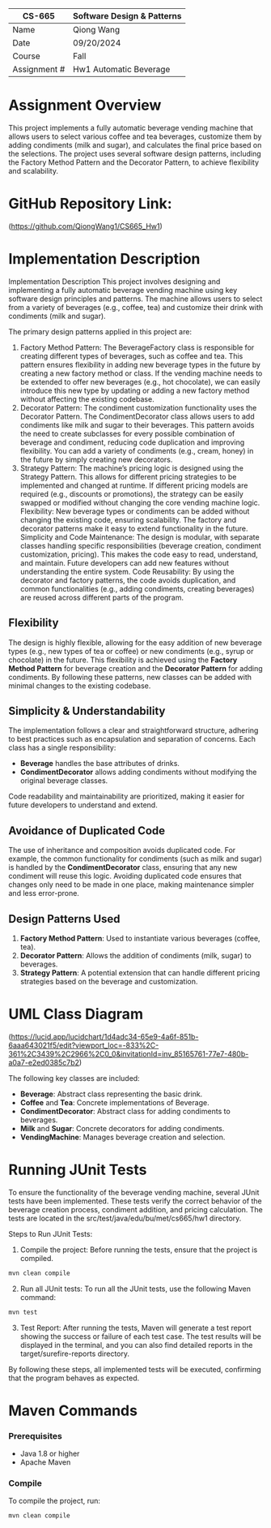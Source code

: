 | CS-665       | Software Design & Patterns |
|--------------|----------------------------|
| Name         | Qiong Wang                 |
| Date         | 09/20/2024                 |
| Course       | Fall                       |
| Assignment # | Hw1 Automatic Beverage     |

# Assignment Overview
This project implements a fully automatic beverage vending machine that allows users to select various coffee and tea beverages, customize them by adding condiments (milk and sugar), and calculates the final price based on the selections. The project uses several software design patterns, including the Factory Method Pattern and the Decorator Pattern, to achieve flexibility and scalability.

# GitHub Repository Link:
(https://github.com/QiongWang1/CS665_Hw1)

# Implementation Description
Implementation Description
This project involves designing and implementing a fully automatic beverage vending machine using key software design principles and patterns. The machine allows users to select from a variety of beverages (e.g., coffee, tea) and customize their drink with condiments (milk and sugar).

The primary design patterns applied in this project are:
1. Factory Method Pattern:
   The BeverageFactory class is responsible for creating different types of beverages, such as coffee and tea. This pattern ensures flexibility in adding new beverage types in the future by creating a new factory method or class. If the vending machine needs to be extended to offer new beverages (e.g., hot chocolate), we can easily introduce this new type by updating or adding a new factory method without affecting the existing codebase.
2. Decorator Pattern:
   The condiment customization functionality uses the Decorator Pattern. The CondimentDecorator class allows users to add condiments like milk and sugar to their beverages. This pattern avoids the need to create subclasses for every possible combination of beverage and condiment, reducing code duplication and improving flexibility. You can add a variety of condiments (e.g., cream, honey) in the future by simply creating new decorators.
3. Strategy Pattern:
   The machine’s pricing logic is designed using the Strategy Pattern. This allows for different pricing strategies to be implemented and changed at runtime. If different pricing models are required (e.g., discounts or promotions), the strategy can be easily swapped or modified without changing the core vending machine logic.
   Flexibility:
   New beverage types or condiments can be added without changing the existing code, ensuring scalability. The factory and decorator patterns make it easy to extend functionality in the future.
   Simplicity and Code Maintenance:
   The design is modular, with separate classes handling specific responsibilities (beverage creation, condiment customization, pricing). This makes the code easy to read, understand, and maintain. Future developers can add new features without understanding the entire system.
   Code Reusability:
   By using the decorator and factory patterns, the code avoids duplication, and common functionalities (e.g., adding condiments, creating beverages) are reused across different parts of the program.

## Flexibility
The design is highly flexible, allowing for the easy addition of new beverage types (e.g., new types of tea or coffee) or new condiments (e.g., syrup or chocolate) in the future. This flexibility is achieved using the **Factory Method Pattern** for beverage creation and the **Decorator Pattern** for adding condiments. By following these patterns, new classes can be added with minimal changes to the existing codebase.

## Simplicity & Understandability
The implementation follows a clear and straightforward structure, adhering to best practices such as encapsulation and separation of concerns. Each class has a single responsibility:
- **Beverage** handles the base attributes of drinks.
- **CondimentDecorator** allows adding condiments without modifying the original beverage classes.

Code readability and maintainability are prioritized, making it easier for future developers to understand and extend.

## Avoidance of Duplicated Code
The use of inheritance and composition avoids duplicated code. For example, the common functionality for condiments (such as milk and sugar) is handled by the **CondimentDecorator** class, ensuring that any new condiment will reuse this logic. Avoiding duplicated code ensures that changes only need to be made in one place, making maintenance simpler and less error-prone.

## Design Patterns Used
1. **Factory Method Pattern**: Used to instantiate various beverages (coffee, tea).
2. **Decorator Pattern**: Allows the addition of condiments (milk, sugar) to beverages.
3. **Strategy Pattern**: A potential extension that can handle different pricing strategies based on the beverage and customization.

# UML Class Diagram
(https://lucid.app/lucidchart/1d4adc34-65e9-4a6f-851b-6aaa643021f5/edit?viewport_loc=-833%2C-361%2C3439%2C2966%2C0_0&invitationId=inv_85165761-77e7-480b-a0a7-e2ed0385c7b2)

The following key classes are included:
- **Beverage**: Abstract class representing the basic drink.
- **Coffee** and **Tea**: Concrete implementations of Beverage.
- **CondimentDecorator**: Abstract class for adding condiments to beverages.
- **Milk** and **Sugar**: Concrete decorators for adding condiments.
- **VendingMachine**: Manages beverage creation and selection.

# Running JUnit Tests
To ensure the functionality of the beverage vending machine, several JUnit tests have been implemented. These tests verify the correct behavior of the beverage creation process, condiment addition, and pricing calculation. The tests are located in the src/test/java/edu/bu/met/cs665/hw1 directory.

Steps to Run JUnit Tests:
1. Compile the project: Before running the tests, ensure that the project is compiled.
```bash
mvn clean compile
```
2. Run all JUnit tests: To run all the JUnit tests, use the following Maven command:
```bash
mvn test
```
3. Test Report: After running the tests, Maven will generate a test report showing the success or failure of each test case. The test results will be displayed in the terminal, and you can also find detailed reports in the target/surefire-reports directory.

By following these steps, all implemented tests will be executed, confirming that the program behaves as expected.



# Maven Commands

### Prerequisites
- Java 1.8 or higher
- Apache Maven

### Compile
To compile the project, run:
```bash
mvn clean compile
